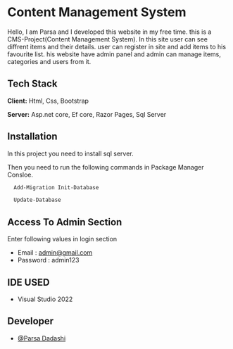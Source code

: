 
# Content Management System

Hello, I am Parsa and I developed this website in my free time. this is a CMS-Project(Content Management System). In this site user can see diffrent items and their details. user can register in site and add items to his favourite list. his website have admin panel and admin can manage items, categories and users from it.

## Tech Stack

**Client:** Html, Css, Bootstrap

**Server:** Asp.net core, Ef core, Razor Pages, Sql Server

## Installation
 
 In this project you need to install sql server.
 
 Then you need to run the following commands in Package Manager Consloe.
```bash
  Add-Migration Init-Database
```

```bash
  Update-Database
```

## Access To Admin Section

Enter following values in login section
- Email : admin@gmail.com
- Password : admin123

## IDE USED
- Visual Studio 2022

## Developer

- [@Parsa Dadashi](https://github.com/ParsaDdshi)

